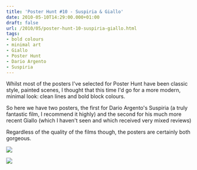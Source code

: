 ```yaml
---
title: 'Poster Hunt #10 - Suspiria & Giallo'
date: 2010-05-10T14:29:00.000+01:00
draft: false
url: /2010/05/poster-hunt-10-suspiria-giallo.html
tags: 
- bold colours
- minimal art
- Giallo
- Poster Hunt
- Dario Argento
- Suspiria
---
```


Whilst most of the posters I've selected for Poster Hunt have been classic style, painted scenes, I thought that this time I'd go for a more modern, minimal look: clean lines and bold block colours.  
  
So here we have two posters, the first for Dario Argento's Suspiria (a truly fantastic film, I recommend it highly) and the second for his much more recent Giallo (which I haven't seen and which received very mixed reviews)  
  
Regardless of the quality of the films though, the posters are certainly both gorgeous.  
  
[![](https://blogger.googleusercontent.com/img/b/R29vZ2xl/AVvXsEjxWLxGp60i46_qWQxOaXtOg6GoYtJJEQDg0G7Fl9ff41XtGEUrQyR9onLxH146t6Gi8IuyamLPpSp1jQFSaPd3oyw25ZAFLPNEyZ2GobU3ohgHFENZ2b-oh6pZ5Df2_f87KUyMA7xq70s/s800/reviews%20suspiria-1977-french-poster.jpg)](http://picasaweb.google.com/lh/photo/TFd-8TbkRpoura3vvOlusu54nN1RycrV_oQh2IHYfkI?feat=embedwebsite)  
  
[![](https://blogger.googleusercontent.com/img/b/R29vZ2xl/AVvXsEii9TO4e6RAH-Rl7x4YjMx-TrF13q1P0dQvVZs4S3HnoTogoWctkak9RJzRIRSBHrGbiYhArsoEsgZ0wbKY75kDamvJFCyiYgqlW6Hi0cJq87QL0cFyuUbOsfewgD58Osykyf6d0LWwRc0/s800/giallo%20poster.jpg)](http://picasaweb.google.com/lh/photo/RFogtJ2hW5mD8ZcNbKDke-54nN1RycrV_oQh2IHYfkI?feat=embedwebsite)